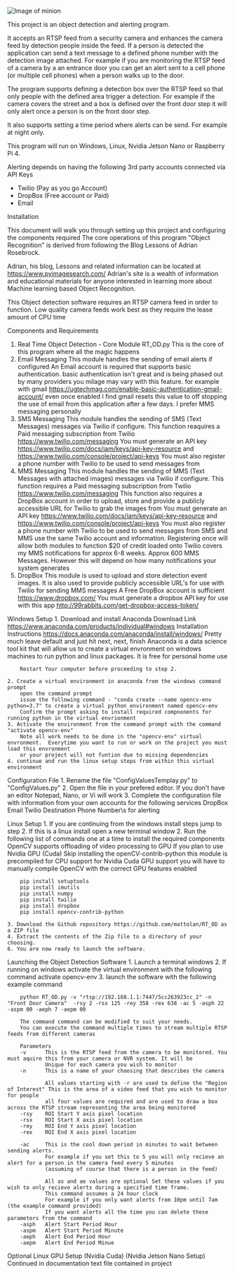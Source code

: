 ![Image of minion](https://github.com/mattolan/RT_OD/img.jpg)

This project is an object detection and alerting program.

It accepts an RTSP feed from a security camera and enhances the camera feed by detection people inside the feed. If a person is detected the application can send a text message to a defined phone number with the detection image attached.  For example if you are monitoring the RTSP feed of a camera by a an entrance door you can get an alert sent to a cell phone (or multiple cell phones) when a person walks up to the door.

The program supports defining a detection box over the RTSP feed so that only people with the defined area trigger a detection. For example if the camera covers the street and a box is defined over the front door step it will only alert once a person is on the front door step.

It also supports setting a time period where alerts can be send. For example at night only.

This program will run on Windows, Linux, Nvidia Jetson Nano or Raspberry Pi 4. 

Alerting depends on having the following 3rd party accounts connected via API Keys
- Twilio (Pay as you go Account)
- DropBox (Free account or Paid)
- Email

Installation

This document will walk you through setting up this project and configuring the components required
The core operations of this program "Object Recognition" is derived from following the Blog Lessons of Adrian Rosebrock.  

Adrian, his blog, Lessons and related information can be located at https://www.pyimagesearch.com/ Adrian's site is a wealth of information and educational
materials for anyone interested in learning more about Machine learning based Object Recognition.

This Object detection software requires an RTSP camera feed in order to function. Low quality camera feeds work best as they require the lease amount of CPU time

Components and Requirements

1. Real Time Object Detection - Core Module RT_OD.py
	This is the core of this program where all the magic happens
2. Email Messaging
	This module handles the sending of email alerts if configured
	An Email account is required that supports basic authentication. basic authentication isn't great and is being phased out by many providers
	you milage may vary with this feature.  for example with gmail https://ugtechmag.com/enable-basic-authentication-gmail-account/ even once enabled 
	I find gmail resets this value to off stopping the use of email from this application after a few days. I prefer MMS messaging personally
3. SMS Messaging
	This module handles the sending of SMS (Text Messages) messages via Twilio if configure. 
	This function reaquires a Paid messaging subscription from Twilio https://www.twilio.com/messaging
	You must generate an API key https://www.twilio.com/docs/iam/keys/api-key-resource and https://www.twilio.com/console/project/api-keys
	You must also register a phone number with Twilio to be used to send messages from
4. MMS Messaging
	This module handles the sending of MMS (Text Messages with attached images) messages via Twilio if configure. 
	This function requires a Paid messaging subscription from Twilio https://www.twilio.com/messaging
	This function also requires a DropBox account in order to upload, store and provide a publicly accessible URL for Twilio to grab the images from
	You must generate an API key https://www.twilio.com/docs/iam/keys/api-key-resource and https://www.twilio.com/console/project/api-keys
	You must also register a phone number with Twilio to be used to send messages from
	SMS and MMS use the same Twilio account and information. Registering once will allow both modules to function
	$20 of credit loaded onto Twilio covers my MMS notifications for approx 6-8 weeks. Approx 600 MMS Messages. However this will depend on how many notifications your
	system generates
5. DropBox
	This module is used to upload and store detection event images. It is also used to provide publicly accessible URL's for use with Twilio for sending MMS messages
	A Free DropBox account is sufficient https://www.dropbox.com/
	You must generate a dropbox API key for use with this app http://99rabbits.com/get-dropbox-access-token/

Windows Setup
	1. Download and install Anaconda
		Download Link https://www.anaconda.com/products/individual#windows
		Installation Instructions https://docs.anaconda.com/anaconda/install/windows/ Pretty much leave default and just hit next, next, finish
		Anaconda is a data science tool kit that will allow us to create a virtual envronment on windows machines to run python and linux packages. 
		It is free for personal home use

		Restart Your computer before proceeding to step 2.  

	2. Create a virtual environment in anaconda from the windows command prompt
		open the command prompt
		issue the following command - "conda create --name opencv-env python=3.7" to create a virtual python environment named opencv-env
		Confirm the prompt asking to install required compnonents for running python in the virtual envrionment
	3. Activate the environment from the command prompt with the command "activate opencv-env"
		Note all work needs to be done in the "opencv-env" virtual envronment.  Everytime you want to run or work on the project you must load this envronment
		or your project will not funtion due to missing dependencies
	4. continue and run the linux setup steps from within this virtual environment

Configuration File 
	1. Rename the file "ConfigValuesTemplay.py" to "ConfigValues.py"
	2. Open the file in your prefered editor. If you don't have an editor Notepad, Nano, or Vi will work
	3. Complete the configuration file with information from your own accounts for the following services
		DropBox
		Email 
		Twilio
		Destination Phone Number\s for alerting

Linux Setup
	1. If you are continuing from the windows install steps jump to step 2. If this is a linux install open a new terminal window
	2. Run the following list of commands one at a time to install the required components
	   OpenCV supports offloading of video processing to GPU
	   If you plan to use Nvidia GPU (Cuda) Skip installing the openCV-contrib-python this module is precompiled for CPU support
	   for Nvidia Cuda GPU support you will have to manually compile OpenCV with the correct GPU features enabled
		
		pip install setuptools
		pip install imutils
		pip install numpy
		pip install twilio
		pip install dropbox
		pip install opencv-contrib-python

	3. Download the Github repository https://github.com/mattolan/RT_OD as a ZIP file
	4. Extract the contents of the Zip file to a directory of your choosing.
	6. You are now ready to launch the software.

Launching the Object Detection Software
	1. Launch a terminal windows 
	2. If running on windows activate the virtual environment with the following command
		activate opencv-env
	3. launch the software with the following example command
		
		python RT_OD.py -v "rtsp://192.168.1.1:7447/5cc263923cc_2" -n "Front Door Camera"  -rsy 2 -rsx 125 -rey 358 -rex 638 -ac 5 -asph 22 -aspm 00 -aeph 7 -aepm 00

		The command command can be modified to suit your needs.
		You can execute the command multiple times to stream multiple RTSP feeds from different cameras

		Parameters
		-v		This is the RTSP feed from the camera to be monitored. You must aquire this from your camera or NVR system. It will be 
				Unique for each camera you wish to monitor
		-n		This is a name of your choosing that describes the camera
				
				All values starting with -r are used to define the "Region of Interest" This is the area of a video feed that you wish to monitor for people
				all four values are required and are used to draw a box across the RTSP stream representing the area being monitored
		-rsy	ROI Start Y axis pixel location
		-rsx	ROI Start X axis pixel location
		-rey	ROI End Y axis pixel location
		-rex	ROI End X axis pixel location

		-ac		This is the cool down period in minutes to wait between sending alerts. 
				For example if you set this to 5 you will only recieve an alert for a person in the camera feed every 5 minutes 
				(assuming of course that there is a person in the feed)

				All as and ae values are optional Set these values if you wish to only recieve alerts during a specified time frame. 
				This command assumes a 24 hour clock
				For example if you only want alerts from 10pm until 7am (the example command provided)
				If you want alerts all the time you can delete these parameters from the command
		-asph	Alert Start Period Hour
		-aspm	Alert Start Period Minute
		-aeph	Alert End Period Hour
		-aepm	Alert End Period Minue


Optional Linux GPU Setup (Nvidia Cuda) (Nvidia Jetson Nano Setup)
Continued in documentation text file contained in project
